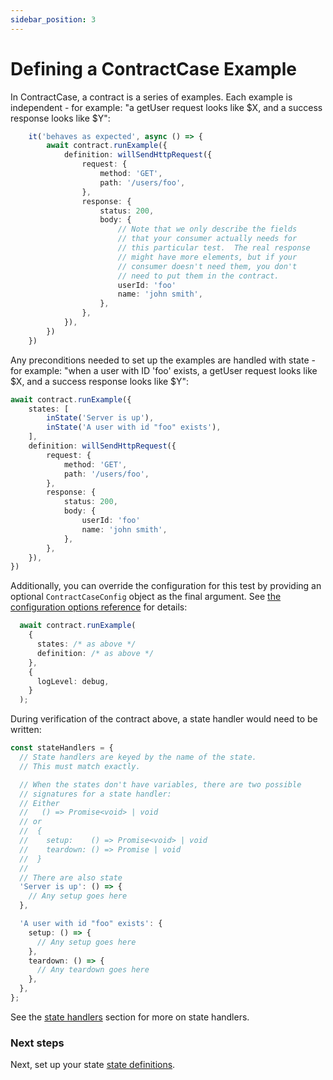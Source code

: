 ```yaml
---
sidebar_position: 3
---
```


# Defining a ContractCase Example

In ContractCase, a contract is a series of examples. Each example is independent - for
example: "a getUser request looks like $X, and a success response looks like $Y":

```ts
    it('behaves as expected', async () => {
        await contract.runExample({
            definition: willSendHttpRequest({
                request: {
                    method: 'GET',
                    path: '/users/foo',
                },
                response: {
                    status: 200,
                    body: {
                        // Note that we only describe the fields
                        // that your consumer actually needs for
                        // this particular test.  The real response
                        // might have more elements, but if your
                        // consumer doesn't need them, you don't
                        // need to put them in the contract.
                        userId: 'foo'
                        name: 'john smith',
                    },
                },
            }),
        })
    })
```

Any preconditions needed to set up the examples are handled with state - for
example: "when a user with ID 'foo' exists, a getUser request looks like $X, and
a success response looks like $Y":

```ts
await contract.runExample({
    states: [
        inState('Server is up'),
        inState('A user with id "foo" exists'),
    ],
    definition: willSendHttpRequest({
        request: {
            method: 'GET',
            path: '/users/foo',
        },
        response: {
            status: 200,
            body: {
                userId: 'foo'
                name: 'john smith',
            },
        },
    }),
})
```

Additionally, you can override the configuration for this test by providing an optional `ContractCaseConfig` object as the final argument. See [the configuration options reference](/docs/reference/configuring) for details:

```ts
  await contract.runExample(
    {
      states: /* as above */
      definition: /* as above */
    },
    {
      logLevel: debug,
    }
  );
```  


During verification of the contract above, a state handler would need to be written:

```ts
const stateHandlers = {
  // State handlers are keyed by the name of the state.
  // This must match exactly.

  // When the states don't have variables, there are two possible
  // signatures for a state handler:
  // Either
  //   () => Promise<void> | void
  // or
  //  {
  //    setup:    () => Promise<void> | void
  //    teardown: () => Promise | void
  //  }
  //
  // There are also state
  'Server is up': () => {
    // Any setup goes here
  },

  'A user with id "foo" exists': {
    setup: () => {
      // Any setup goes here
    },
    teardown: () => {
      // Any teardown goes here
    },
  },
};
```

See the [state handlers](/docs/reference/state-handlers) section for more on state handlers.



### Next steps

Next, set up your state [state definitions](./state-definitions). 